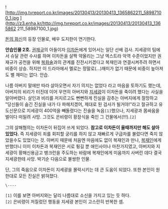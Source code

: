 ![http://img.tvreport.co.kr/images/20130413/20130413_1365862211_58987100_1.jpg
](http://z3.enha.kr/http://img.tvreport.co.kr/images/20130413/20130413_1365862
211_58987100_1.jpg)

[돈의 화신](%EB%8F%88%EC%9D%98%20%ED%99%94%EC%8B%A0.md)의 등장 인물로, 배우 도지한이 연기한다.

**안습인물 2호.** [권재규](%EA%B6%8C%EC%9E%AC%EA%B7%9C.md)의 아들이자 [이차돈](%EC%9D%B4%EC%B0%A8%EB%8F%88.md)에게 있어서는 일단 선배 검사. 지세광의 팀에서 슈달 관련 수사를 하며 이차돈을 살짝 약올리는 그냥 엑스트라 악역 수준이었지만 권재규가 공천을 위해 [복화술](%EB%B3%B5%ED%99%94%EC%88%A0.md)과의 관계를 진전시키겠다고 복재인과 연결시켜주려 하면서 비중이 상승. 하지만 이 드라마에서 멜로는 정말로(...)재미가 없기 때문에 비중이 높아져도 별 재미는 없다. 안습.

나름 아버지 말에만 따라 살아오면서 자기 의지는 없었다 라고 마음을 토하기도 했는데, 아버지의 비리가 터진데 이어 우연히 아버지와
[지세광](%EC%A7%80%EC%84%B8%EA%B4%91.md)이 이차돈을 죽이려 했다는 사실을 알아버렸다. 살인과 비리를
저지르고도 뻔뻔하게 진실을 감추는 아버지에게 절망하고 "당신들이 숨긴 진실을 내가 다 파헤치겠어, 제대로 된 검사가 될거야!"라고 절규하고
유도신문으로 지세광이 400억을 빼돌렸다는 진술을 녹음`[1]`했으나, 지세광과 몸싸움을 벌이다 떠밀려 사망. 그것도 은비령이 황장식을 죽인
그 건물에서(!!!).`[2]`

그의 살해혐의는 이차돈이 뒤집어 쓰게 되었다. **참고로 이차돈이 올때까지만 해도 살아있었다.** 즉 지세광이 죄를 회피할 궁리를 하지 않고
재빠르게 구급차를 불렀다면 죽지 않았을수도 있었다는 것. 아버지 때문에 처음엔 마음에도 없이 복재인과 만나,
[복재인](%EB%B3%B5%EC%9E%AC%EC%9D%B8.md)에게 반했더니 이미 이차돈과 복재인은 서로 튕길 뿐 애인사이나
마찬가지였고, 아버지와 지세광이 황해신용금고 뱅크런을 주도하는 바람에 복재인에게 미움까지 사버린 데다 결국 지세광한테 사망. 박기순 다음으로
불쌍한 인물.

단, 그의 죽음으로 이차돈이 지세광을 몰락시키는 데 큰 도움이 되었다. 또한 본인이 원한대로 모든 진실은 밝혀졌다.  

`\----`

`[1]` 이를 보면 아버지와는 달리 나름대로 소신을 가지고 있는 듯 하다.  
`[2]` 은비령이 저질렀던 행동을 지세광 본인이 고스란히 반복한 셈.

